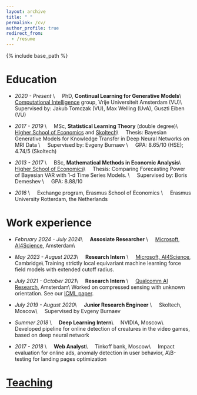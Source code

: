 ```yaml
---
layout: archive
title: " "
permalink: /cv/
author_profile: true
redirect_from:
  - /resume
---
```


{% include base_path %}

Education
======

* *2020 - Present* \\
&nbsp;&nbsp;&nbsp; PhD, **Continual Learning for Generative Models**\\
&nbsp;&nbsp;&nbsp; [Computational Intelligence](https://cs.vu.nl/ci/) group, Vrije Universiteit Amsterdam (VU)\\
&nbsp;&nbsp;&nbsp; Supervised by: Jakub Tomczak (VU), Max Welling (UvA), Guszti Eiben (VU)

* *2017 - 2019* \\
&nbsp;&nbsp;&nbsp; MSc, **Statistical Learning Theory** (double degree)\\
&nbsp;&nbsp;&nbsp; [Higher School of Economics](https://www.hse.ru/en/ma/sltheory/) and
[Skoltech](https://www.skoltech.ru/en/education/msc-programs/ds/slt/)\\
&nbsp;&nbsp;&nbsp; Thesis: Bayesian Generative Models for Knowledge Transfer in Deep Neural Networks on MRI Data \\
&nbsp;&nbsp;&nbsp; Supervised by: Evgeny Burnaev \\
&nbsp;&nbsp;&nbsp; GPA:  8.65/10 (HSE); 4.74/5 (Skoltech)
 
* *2013 - 2017* \\
&nbsp;&nbsp;&nbsp; BSc, **Mathematical Methods in Economic Analysis**\\
&nbsp;&nbsp;&nbsp; [Higher School of Economics](https://www.hse.ru/en/ba/economics)\\
&nbsp;&nbsp;&nbsp; Thesis: Comparing Forecasting Power of Bayesian VAR with 1-d Time Series Models. \\
&nbsp;&nbsp;&nbsp; Supervised by: Boris Demeshev \\
&nbsp;&nbsp;&nbsp; GPA: 8.88/10

* *2016* \\
&nbsp;&nbsp;&nbsp; Exchange program, Erasmus School of Economics \\
&nbsp;&nbsp;&nbsp; Erasmus University Rotterdam, the Netherlands

Work experience
======
* *February 2024 - July 2024*\\
  &nbsp;&nbsp;&nbsp; **Assosiate Researcher** \\
  &nbsp;&nbsp;&nbsp; [Microsoft, AI4Science](https://www.microsoft.com/en-us/research/lab/microsoft-research-ai4science/), Amsterdam\\
* *May 2023 - August 2023*\\
  &nbsp;&nbsp;&nbsp; **Research Intern** \\
  &nbsp;&nbsp;&nbsp; [Microsoft, AI4Science](https://www.microsoft.com/en-us/research/lab/microsoft-research-ai4science/), Cambridge\\
  Training strictly local equivariant machine learning force field models with extended cutoff radius.
  <!-- Strictly local equivariant MLFF has gathered attentino for its remarcable speed and scalability. This advantage stems from their iheret parallelizaility during deeplyment. Nonetheless, specific tasks demand an expanded local cutoff radius to account for the long-range interactions. Accomplishing this expansion has proven to be challeging, primarily due to two significant limitations: increased memory consumption and poor training dynamics. During this internship we worked towards identyfying and addressing these issues. -->
  
* *July 2021 - October 2021*\\
  &nbsp;&nbsp;&nbsp; **Research Intern** \\
  &nbsp;&nbsp;&nbsp; [Qualcomm AI Research](https://www.qualcomm.com/research/artificial-intelligence/ai-research), Amsterdam\\
  Worked on compressed sensing with unknown orientation. See our [ICML paper](https://arxiv.org/abs/2206.14069). 
  
* *July 2019 - August 2020*\\
&nbsp;&nbsp;&nbsp; **Junior Research Engineer** \\
&nbsp;&nbsp;&nbsp; Skoltech, Moscow\\
&nbsp;&nbsp;&nbsp; Supervised by Evgeny Burnaev

* *Summer 2018* \\
&nbsp;&nbsp;&nbsp; **Deep Learning Intern**\\
&nbsp;&nbsp;&nbsp; NVIDIA, Moscow\\
&nbsp;&nbsp;&nbsp; Developed pipeline for online detection of creatures in the video games, based on deep neural network
  
* *2017 - 2018* \\
&nbsp;&nbsp;&nbsp; **Web Analyst**\\
&nbsp;&nbsp;&nbsp; Tinkoff bank, Moscow\\
&nbsp;&nbsp;&nbsp; Impact evaluation for online ads, anomaly detection in user behavior, A\B-testing for landing pages optimization 

[Teaching](https://akuzina.github.io/teaching/)
======
  
